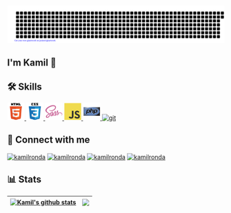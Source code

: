 <!-- ### Hi there 👋 -->
<!-- 
![GitHub Snake Light](https://github.com/kamilronda/kamilronda/blob/output/github-contribution-grid-snake-dark.svg#gh-light-mode-only)
![GitHub Snake dark](https://github.com/kamilronda/kamilronda/blob/output/github-contribution-grid-snake.svg#gh-dark-mode-only) -->

![gitartwork](gitartwork.svg)

<h2>I'm Kamil 👋</h2>

## 🛠️ Skills

<p align="left"> <a href="https://developer.mozilla.org/en-US/docs/Web/HTML" target="_blank" rel="noreferrer"> <img src="https://raw.githubusercontent.com/devicons/devicon/master/icons/html5/html5-original-wordmark.svg" alt="html5" width="40" height="40"/> <a href="https://developer.mozilla.org/en-US/docs/Web/CSS" target="_blank" rel="noreferrer"> <img src="https://raw.githubusercontent.com/devicons/devicon/master/icons/css3/css3-original-wordmark.svg" alt="css3" width="40" height="40"/> </a> </a> <a href="https://sass-lang.com" target="_blank" rel="noreferrer"> <img src="https://raw.githubusercontent.com/devicons/devicon/master/icons/sass/sass-original.svg" alt="sass" width="40" height="40"/> </a> <a href="https://developer.mozilla.org/en-US/docs/Web/JavaScript" target="_blank" rel="noreferrer"> <img src="https://raw.githubusercontent.com/devicons/devicon/master/icons/javascript/javascript-original.svg" alt="javascript" width="40" height="40"/> </a> <a href="https://www.php.net" target="_blank" rel="noreferrer"> <img src="https://raw.githubusercontent.com/devicons/devicon/master/icons/php/php-original.svg" alt="php" width="40" height="40"/> </a> <a href="https://git-scm.com/" target="_blank" rel="noreferrer"> <img src="https://www.vectorlogo.zone/logos/git-scm/git-scm-icon.svg" alt="git" width="40" height="40"/> </a> </p>

## 💬 Connect with me

<p align="left">
<a href="mailto:kamil.ronda@gmail.com" target="_blank"><img align="center" src="https://cdn1.iconfinder.com/data/icons/google-new-logos-1/32/gmail_new_logo-256.png" alt="kamilronda" height="40" width="40" /></a>
<a href="https://www.linkedin.com/in/kamilronda/" target="_blank"><img align="center" src="https://github.com/rahuldkjain/github-profile-readme-generator/blob/master/src/images/icons/Social/linked-in-alt.svg" alt="kamilronda" height="30" width="40" /></a>
<a href="https://instagram.com/kamil.ronda" target="_blank"><img align="center" src="https://raw.githubusercontent.com/rahuldkjain/github-profile-readme-generator/master/src/images/icons/Social/instagram.svg" alt="kamilronda" height="30" width="40" /></a>
 <a href="https://discordapp.com/users/319991694319681537" target="_blank"><img align="center" src="https://raw.githubusercontent.com/rahuldkjain/github-profile-readme-generator/master/src/images/icons/Social/discord.svg" alt="kamilronda" height="30" width="40" /></a>
</p>


## 📊 Stats

| <a href="https://github.com/kamilronda"><img align="center" src="https://github-readme-stats.vercel.app/api?username=kamilronda&hide=stars&count_private=true&show_icons=true&include_all_commits=true&theme=graywhite&hide_border=true" alt="Kamil's github stats" /></a> | <a href="https://github.com/kamilronda"><img align="center" src="https://github-readme-stats.vercel.app/api/top-langs/?username=kamilronda&layout=compact&theme=graywhite&hide_border=true" /></a> |
| ------------- | ------------- |

<!--
**kamilronda/kamilronda** is a ✨ _special_ ✨ repository because its `README.md` (this file) appears on your GitHub profile.

Here are some ideas to get you started:

- 🔭 I’m currently working on ...
- 🌱 I’m currently learning ...
- 👯 I’m looking to collaborate on ...
- 🤔 I’m looking for help with ...
- 💬 Ask me about ...
- 📫 How to reach me: ...
- 😄 Pronouns: ...
- ⚡ Fun fact: ...
-->
